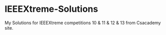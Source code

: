 # IEEEXtreme-Solutions
My Solutions for IEEEXtreme competitions 10 &amp; 11 &amp; 12 &amp; 13 from Csacademy site.
